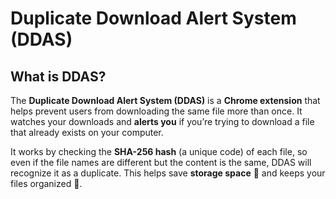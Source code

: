 # Duplicate Download Alert System (DDAS)  

## What is DDAS?  
The **Duplicate Download Alert System (DDAS)** is a **Chrome extension** that helps prevent users from downloading the same file more than once. It watches your downloads and **alerts you** if you’re trying to download a file that already exists on your computer.  

It works by checking the **SHA-256 hash** (a unique code) of each file, so even if the file names are different but the content is the same, DDAS will recognize it as a duplicate. This helps save **storage space** 💾 and keeps your files organized 📂.  
